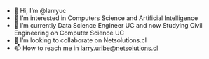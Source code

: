 - 👋 Hi, I’m @larryuc
- 👀 I’m interested in Computers Science and Artificial Intelligence
- 🌱 I’m currently Data Science Engineer UC and now Studying Civil Engineering on Computer Science UC
- 💞️ I’m looking to collaborate on Netsolutions.cl 
- 📫 How to reach me in larry.uribe@netsolutions.cl


<!---
larryuc/larryuc is a ✨ special ✨ repository because its `README.md` (this file) appears on your GitHub profile.
You can click the Preview link to take a look at your changes.
--->
